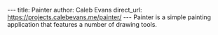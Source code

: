 --- title: Painter author: Caleb Evans direct_url: https://projects.calebevans.me/painter/ ---
Painter is a simple painting application that features a number of drawing tools.
